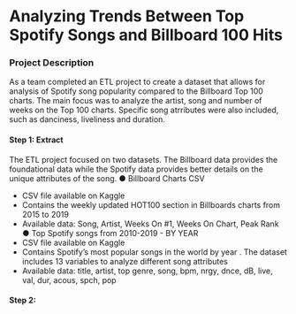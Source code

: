 # Analyzing Trends Between Top Spotify Songs and Billboard 100 Hits

### Project Description

As a team completed an ETL project to create a dataset that allows for analysis of Spotify song popularity compared to the Billboard Top 100 charts. The main focus was to analyze the artist, song and number of weeks on the Top 100 charts. Specific song atrributes were also included, such as danciness, liveliness and duration.

#### Step 1: Extract
The ETL project focused on two datasets. The Billboard data provides the foundational data
while the Spotify data provides better details on the unique attributes of the song.
● Billboard Charts CSV
 - CSV file available on Kaggle
 - Contains the weekly updated HOT100 section in Billboards charts from 2015 to 2019
 - Available data: Song, Artist, Weeks On #1, Weeks On Chart, Peak Rank
● Top Spotify songs from 2010-2019 - BY YEAR
 - CSV file available on Kaggle
 - Contains Spotify’s most popular songs in the world by year . The dataset includes 13 variables to analyze different song attributes
 - Available data: title, artist, top genre, song, bpm, nrgy, dnce, dB, live, val, dur, acous, spch, pop

#### Step 2: 
